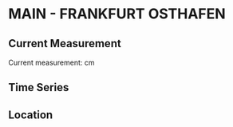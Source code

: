 # MAIN - FRANKFURT OSTHAFEN

## Current Measurement

Current measurement: <Value topic="rivers/pegel-online/MAIN/FRANKFURT OSTHAFEN/measurementValue"/> cm

## Time Series

<TimeSeries topic="rivers/pegel-online/MAIN/FRANKFURT OSTHAFEN/measurementValue" period="week" />

## Location

<WorldMap>
  <Marker lat="50.105736880883256" lon="8.714994541411018" labelTopic="rivers/pegel-online/MAIN/FRANKFURT OSTHAFEN" />
</WorldMap>
